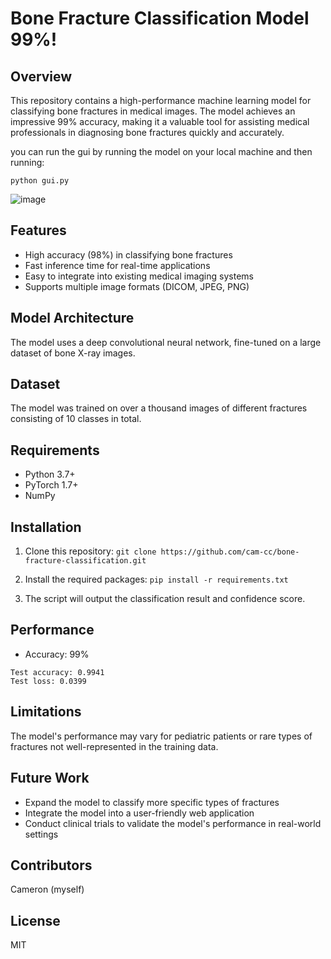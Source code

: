# Bone Fracture Classification Model 99%!

## Overview

This repository contains a high-performance machine learning model for classifying bone fractures in medical images. The model achieves an impressive 99% accuracy, making it a valuable tool for assisting medical professionals in diagnosing bone fractures quickly and accurately.

you can run the gui by running the model on your local machine and then running:

``` python gui.py ```

![image](https://github.com/user-attachments/assets/877abe98-03eb-45a1-ab8b-1638ba979701)


## Features

- High accuracy (98%) in classifying bone fractures
- Fast inference time for real-time applications
- Easy to integrate into existing medical imaging systems
- Supports multiple image formats (DICOM, JPEG, PNG)

## Model Architecture

The model uses a deep convolutional neural network, fine-tuned on a large dataset of bone X-ray images.

## Dataset

The model was trained on over a thousand images of different fractures consisting of 10 classes in total.
## Requirements

- Python 3.7+
- PyTorch 1.7+
- NumPy

## Installation

1. Clone this repository:
``` git clone https://github.com/cam-cc/bone-fracture-classification.git ```

2. Install the required packages:
``` pip install -r requirements.txt ```

3. The script will output the classification result and confidence score.

## Performance

- Accuracy: 99%
```
Test accuracy: 0.9941
Test loss: 0.0399
```
## Limitations

The model's performance may vary for pediatric patients or rare types of fractures not well-represented in the training data.

## Future Work

- Expand the model to classify more specific types of fractures
- Integrate the model into a user-friendly web application
- Conduct clinical trials to validate the model's performance in real-world settings

## Contributors

Cameron (myself)

## License

MIT
